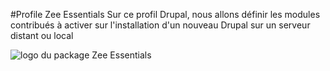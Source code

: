 #Profile Zee Essentials
Sur ce profil Drupal, nous allons définir les modules contribués à
activer sur l'installation d'un nouveau Drupal sur un serveur distant ou
local


![logo du package Zee Essentials](https://dl.dropboxusercontent.com/u/17091715/ZeeEssentials-Logo.jpg)





